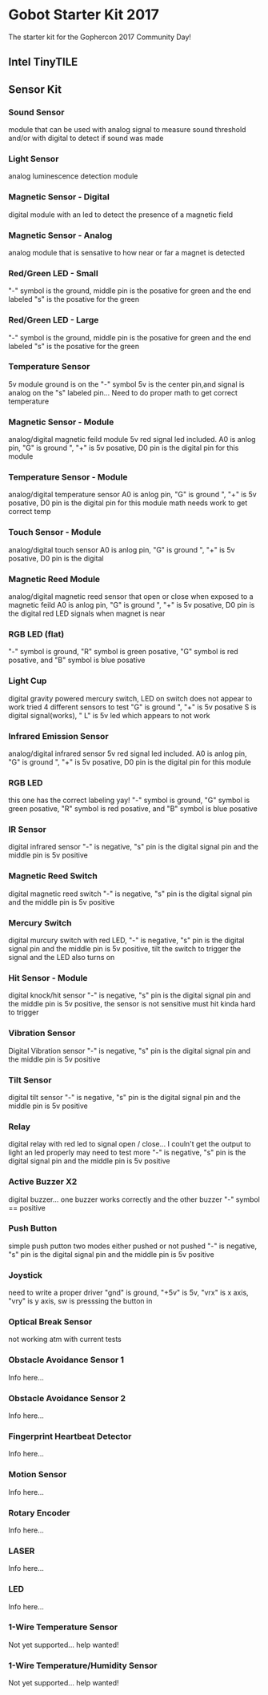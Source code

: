 # Gobot Starter Kit 2017

The starter kit for the Gophercon 2017 Community Day!

## Intel TinyTILE

## Sensor Kit

### Sound Sensor

module that can be used with analog signal to measure sound threshold and/or with digital to detect if sound was made

### Light Sensor

analog luminescence detection module

### Magnetic Sensor - Digital

digital module with an led to detect the presence of a magnetic field

### Magnetic Sensor - Analog

analog module that is sensative to how near or far a magnet is detected 

### Red/Green LED - Small

"-" symbol is the ground, middle pin is the posative for green and the end labeled "s" is the posative for the green

### Red/Green LED - Large

"-" symbol is the ground, middle pin is the posative for green and the end labeled "s" is the posative for the green

### Temperature Sensor

5v module ground is on the "-" symbol 5v is the center pin,and signal is analog on the "s" labeled pin... Need to do proper math to get correct temperature

### Magnetic Sensor - Module

analog/digital magnetic feild module 5v red signal led included. A0 is anlog pin, "G" is ground ", "+" is 5v posative, D0 pin is the digital pin for this module

### Temperature Sensor - Module

analog/digital temperature sensor A0 is anlog pin, "G" is ground ", "+" is 5v posative, D0 pin is the digital pin for this module math needs work to get correct temp

### Touch Sensor - Module

analog/digital touch sensor A0 is anlog pin, "G" is ground ", "+" is 5v posative, D0 pin is the digital 

### Magnetic Reed Module

analog/digital magnetic reed sensor that open or close when exposed to a magnetic feild A0 is anlog pin, "G" is ground ", "+" is 5v posative, D0 pin is the digital red LED signals when magnet is near
 
### RGB LED (flat)

"-" symbol is ground, "R" symbol is green posative, "G" symbol is red posative, and "B" symbol is blue posative

### Light Cup

digital gravity powered mercury switch, LED on switch does not appear to work tried 4 different sensors to test "G" is ground ", "+" is 5v posative S is digital signal(works), " L" is 5v led which appears to not work

### Infrared Emission Sensor

analog/digital infrared sensor 5v red signal led included. A0 is anlog pin, "G" is ground ", "+" is 5v posative, D0 pin is the digital pin for this module 

### RGB LED

this one has the correct labeling yay! "-" symbol is ground, "G" symbol is green posative, "R" symbol is red posative, and "B" symbol is blue posative

### IR Sensor

digital infrared sensor "-" is negative, "s" pin is the digital signal pin and the middle pin is 5v positive

### Magnetic Reed Switch

digital magnetic reed switch "-" is negative, "s" pin is the digital signal pin and the middle pin is 5v positive

### Mercury Switch

digital murcury switch with red LED, "-" is negative, "s" pin is the digital signal pin and the middle pin is 5v positive, tilt the switch to trigger the signal and the LED also turns on

### Hit Sensor - Module

digital knock/hit sensor "-" is negative, "s" pin is the digital signal pin and the middle pin is 5v positive, the sensor is not sensitive must hit kinda hard to trigger

### Vibration Sensor

Digital Vibration sensor "-" is negative, "s" pin is the digital signal pin and the middle pin is 5v positive

### Tilt Sensor

digital tilt sensor "-" is negative, "s" pin is the digital signal pin and the middle pin is 5v positive

### Relay

digital relay with red led to signal open / close... I couln't get the output to light an led properly may need to test more  "-" is negative, "s" pin is the digital signal pin and the middle pin is 5v positive

### Active Buzzer X2

digital buzzer... one buzzer works correctly and the other buzzer "-" symbol == positive

### Push Button

simple push putton two modes either pushed or not pushed "-" is negative, "s" pin is the digital signal pin and the middle pin is 5v positive

### Joystick

need to write a proper driver "gnd" is ground, "+5v" is 5v, "vrx" is x axis, "vry" is y axis, sw is presssing the button in

### Optical Break Sensor

not working atm with current tests

### Obstacle Avoidance Sensor 1

Info here...

### Obstacle Avoidance Sensor 2

Info here...

### Fingerprint Heartbeat Detector

Info here...

### Motion Sensor

Info here...

### Rotary Encoder

Info here...

### LASER

Info here...

### LED

Info here...

### 1-Wire Temperature Sensor

Not yet supported... help wanted!

### 1-Wire Temperature/Humidity Sensor

Not yet supported... help wanted!
